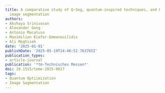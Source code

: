 ```yaml
---
title: A comparative study of Q-Seg, quantum-inspired techniques, and U-Net for crack
  image segmentation
authors:
- Akshaya Srinivasan
- Alexander Geng
- Antonio Macaluso
- Maximilian Kiefer-Emmanouilidis
- Ali Moghiseh
date: '2025-01-01'
publishDate: '2025-05-19T14:46:52.763765Z'
publication_types:
- article-journal
publication: '*tm-Technisches Messen*'
doi: 10.1515/teme-2025-0017
tags:
- Quantum Optiimization
- Image Segmentation
---
```

